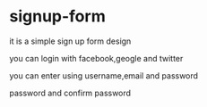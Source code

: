 # signup-form

it is a simple sign up form design

you can login with facebook,geogle and twitter

you can enter using username,email and password

password and confirm password
